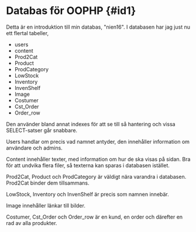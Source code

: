 Databas för OOPHP {#id1}
=====================

Detta är en introduktion till min databas, "nien16". I databasen har jag just nu ett flertal tabeller,

* users
* content
* Prod2Cat
* Product
* ProdCategory
* LowStock
* Inventory
* InvenShelf
* Image
* Costumer
* Cst_Order
* Order_row

Den använder bland annat indexes för att se till så hantering och vissa SELECT-satser går snabbare.

Users handlar om precis vad namnet antyder, den innehåller information om användare och admins.

Content innehåller texter, med information om hur de ska visas på sidan. Bra för att undvika flera
filer, så texterna kan sparas i databasen istället.

Prod2Cat, Product och ProdCategory är väldigt nära varandra i databasen. Prod2Cat binder dem tillsammans.

LowStock, Inventory och InvenShelf är precis som namnen innebär.

Image innehåller länkar till bilder.

Costumer, Cst_Order och Order_row är en kund, en order och därefter en rad av alla produkter.
